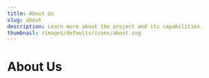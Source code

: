 ```yaml
--- 
title: About Us
slug: about
description: Learn more about the project and its capabilities.
thumbnail: /images/defaults/icons/about.svg
---
```


# About Us

